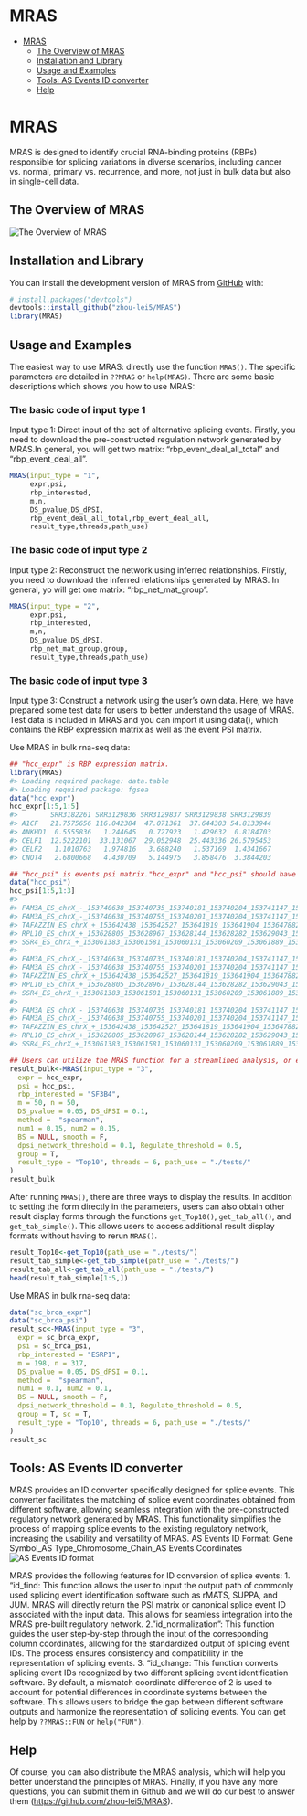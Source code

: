 MRAS
================

- <a href="#mras" id="toc-mras">MRAS</a>
  - <a href="#the-overview-of-mras" id="toc-the-overview-of-mras">The
    Overview of MRAS</a>
  - <a href="#installation-and-library"
    id="toc-installation-and-library">Installation and Library</a>
  - <a href="#usage-and-examples" id="toc-usage-and-examples">Usage and
    Examples</a>
  - <a href="#tools-as-events-id-converter"
    id="toc-tools-as-events-id-converter">Tools: AS Events ID converter</a>
  - <a href="#help" id="toc-help">Help</a>

<!-- README.md is generated from README.Rmd. Please edit that file -->

# MRAS

<!-- badges: start -->
<!-- badges: end -->

MRAS is designed to identify crucial RNA-binding proteins (RBPs)
responsible for splicing variations in diverse scenarios, including
cancer vs. normal, primary vs. recurrence, and more, not just in bulk
data but also in single-cell data.

## The Overview of MRAS

![The Overview of MRAS](png/Fig1_0707.png)

## Installation and Library

You can install the development version of MRAS from
[GitHub](https://github.com/) with:

``` r
# install.packages("devtools")
devtools::install_github("zhou-lei5/MRAS")
library(MRAS)
```

## Usage and Examples

The easiest way to use MRAS: directly use the function `MRAS()`. The
specific parameters are detailed in `??MRAS` or `help(MRAS)`. There are
some basic descriptions which shows you how to use MRAS:

### The basic code of input type 1

Input type 1: Direct input of the set of alternative splicing events.
Firstly, you need to download the pre-constructed regulation network
generated by MRAS.In general, you will get two matrix:
“rbp_event_deal_all_total” and “rbp_event_deal_all”.

``` r
MRAS(input_type = "1",
     expr,psi,
     rbp_interested,
     m,n,
     DS_pvalue,DS_dPSI,
     rbp_event_deal_all_total,rbp_event_deal_all,
     result_type,threads,path_use)
```

### The basic code of input type 2

Input type 2: Reconstruct the network using inferred relationships.
Firstly, you need to download the inferred relationships generated by
MRAS. In general, yo will get one matrix: “rbp_net_mat_group”.

``` r
MRAS(input_type = "2",
     expr,psi,
     rbp_interested,
     m,n,
     DS_pvalue,DS_dPSI,
     rbp_net_mat_group,group,
     result_type,threads,path_use)
```

### The basic code of input type 3

Input type 3: Construct a network using the user’s own data. Here, we
have prepared some test data for users to better understand the usage of
MRAS. Test data is included in MRAS and you can import it using data(),
which contains the RBP expression matrix as well as the event PSI
matrix.

Use MRAS in bulk rna-seq data:

``` r
## "hcc_expr" is RBP expression matrix.
library(MRAS)
#> Loading required package: data.table
#> Loading required package: fgsea
data("hcc_expr")
hcc_expr[1:5,1:5]
#>        SRR3182261 SRR3129836 SRR3129837 SRR3129838 SRR3129839
#> A1CF   21.7575656 116.042384  47.071361  37.644303 54.8133944
#> ANKHD1  0.5555836   1.244645   0.727923   1.429632  0.8184703
#> CELF1  12.5222101  33.131067  29.052948  25.443336 26.5795453
#> CELF2   1.1010763   1.974816   3.688240   1.537169  1.4341667
#> CNOT4   2.6800668   4.430709   5.144975   3.858476  3.3844203
```

``` r
## "hcc_psi" is events psi matrix."hcc_expr" and "hcc_psi" should have same column names.
data("hcc_psi")
hcc_psi[1:5,1:3]
#>                                                                                SRR3182261
#> FAM3A_ES_chrX_-_153740638_153740735_153740181_153740204_153741147_153741260         0.118
#> FAM3A_ES_chrX_-_153740638_153740755_153740201_153740204_153741147_153741260         0.084
#> TAFAZZIN_ES_chrX_+_153642438_153642527_153641819_153641904_153647882_153647962      0.310
#> RPL10_ES_chrX_+_153628805_153628967_153628144_153628282_153629043_153629152         0.994
#> SSR4_ES_chrX_+_153061383_153061581_153060131_153060209_153061889_153062007          0.049
#>                                                                                SRR3129836
#> FAM3A_ES_chrX_-_153740638_153740735_153740181_153740204_153741147_153741260         0.150
#> FAM3A_ES_chrX_-_153740638_153740755_153740201_153740204_153741147_153741260         0.072
#> TAFAZZIN_ES_chrX_+_153642438_153642527_153641819_153641904_153647882_153647962      0.330
#> RPL10_ES_chrX_+_153628805_153628967_153628144_153628282_153629043_153629152         0.997
#> SSR4_ES_chrX_+_153061383_153061581_153060131_153060209_153061889_153062007          0.013
#>                                                                                SRR3129837
#> FAM3A_ES_chrX_-_153740638_153740735_153740181_153740204_153741147_153741260         0.389
#> FAM3A_ES_chrX_-_153740638_153740755_153740201_153740204_153741147_153741260         0.202
#> TAFAZZIN_ES_chrX_+_153642438_153642527_153641819_153641904_153647882_153647962      0.447
#> RPL10_ES_chrX_+_153628805_153628967_153628144_153628282_153629043_153629152         0.992
#> SSR4_ES_chrX_+_153061383_153061581_153060131_153060209_153061889_153062007          0.010
```

<!-- # ```{r MRAS_BULK} -->

``` r
## Users can utilize the MRAS function for a streamlined analysis, or execute individual steps separately if they prefer to have more control over specific aspects of the analysis.
result_bulk<-MRAS(input_type = "3",
  expr = hcc_expr,
  psi = hcc_psi,
  rbp_interested = "SF3B4",
  m = 50, n = 50,
  DS_pvalue = 0.05, DS_dPSI = 0.1,
  method =  "spearman",
  num1 = 0.15, num2 = 0.15,
  BS = NULL, smooth = F,
  dpsi_network_threshold = 0.1, Regulate_threshold = 0.5,
  group = T,
  result_type = "Top10", threads = 6, path_use = "./tests/"
)
result_bulk
```

After running `MRAS()`, there are three ways to display the results. In
addition to setting the form directly in the parameters, users can also
obtain other result display forms through the functions `get_Top10()`,
`get_tab_all()`, and `get_tab_simple()`. This allows users to access
additional result display formats without having to rerun `MRAS()`.

<!-- ```{r MRAS_result} -->

``` r
result_Top10<-get_Top10(path_use = "./tests/")
result_tab_simple<-get_tab_simple(path_use = "./tests/")
result_tab_all<-get_tab_all(path_use = "./tests/")
head(result_tab_simple[1:5,])
```

Use MRAS in bulk rna-seq data:

<!-- # ```{r MRAS_sc} -->

``` r
data("sc_brca_expr")
data("sc_brca_psi")
result_sc<-MRAS(input_type = "3",
  expr = sc_brca_expr,
  psi = sc_brca_psi,
  rbp_interested = "ESRP1",
  m = 198, n = 317,
  DS_pvalue = 0.05, DS_dPSI = 0.1,
  method =  "spearman",
  num1 = 0.1, num2 = 0.1,
  BS = NULL, smooth = F,
  dpsi_network_threshold = 0.1, Regulate_threshold = 0.5,
  group = T, sc = T,
  result_type = "Top10", threads = 6, path_use = "./tests/"
)
result_sc
```

## Tools: AS Events ID converter

MRAS provides an ID converter specifically designed for splice events.
This converter facilitates the matching of splice event coordinates
obtained from different software, allowing seamless integration with the
pre-constructed regulatory network generated by MRAS. This functionality
simplifies the process of mapping splice events to the existing
regulatory network, increasing the usability and versatility of MRAS. AS
Events ID Format: Gene Symbol_AS Type_Chromosome_Chain_AS Events
Coordinates ![AS Events ID format](png/ID_format.png)

MRAS provides the following features for ID conversion of splice
events: 1. “id_find: This function allows the user to input the output
path of commonly used splicing event identification software such as
rMATS, SUPPA, and JUM. MRAS will directly return the PSI matrix or
canonical splice event ID associated with the input data. This allows
for seamless integration into the MRAS pre-built regulatory network.
2.”id_normalization”: This function guides the user step-by-step through
the input of the corresponding column coordinates, allowing for the
standardized output of splicing event IDs. The process ensures
consistency and compatibility in the representation of splicing events.
3. “id_change: This function converts splicing event IDs recognized by
two different splicing event identification software. By default, a
mismatch coordinate difference of 2 is used to account for potential
differences in coordinate systems between the software. This allows
users to bridge the gap between different software outputs and harmonize
the representation of splicing events. You can get help by `??MRAS::FUN`
or `help("FUN")`.

## Help

Of course, you can also distribute the MRAS analysis, which will help
you better understand the principles of MRAS. Finally, if you have any
more questions, you can submit them in Github and we will do our best to
answer them (<https://github.com/zhou-lei5/MRAS>).

